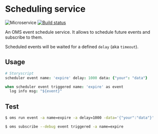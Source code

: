 # Scheduling service

![Microservice](https://img.shields.io/badge/microservice-ready-brightgreen.svg?style=for-the-badge)
[![Build status](https://img.shields.io/travis/com/oms-services/scheduler/master.svg?style=for-the-badge)](https://travis-ci.com/oms-services/scheduler)

An OMS event schedule service.
It allows to schedule future events and subscribe to them.

Scheduled events will be waited for a defined `delay` (aka `timeout`).

Usage
-----

```coffee
# Storyscript
scheduler event name: 'expire' delay: 1000 data: {"your": "data"}

when scheduler event triggered name: 'expire' as event
  log info msg: "${event}"
```

Test
----

```sh
$ oms run event -a name=expire -a delay=1000 -data='{"your":"data"}'
```

```sh
$ oms subscribe --debug event triggered -a name=expire
```
